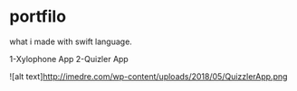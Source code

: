 # portfilo
what i made with swift language.

1-Xylophone App
2-Quizler App

![alt text]http://imedre.com/wp-content/uploads/2018/05/QuizzlerApp.png

